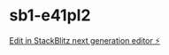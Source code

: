 # sb1-e41pl2

[Edit in StackBlitz next generation editor ⚡️](https://stackblitz.com/~/github.com/ashiro21268/sb1-e41pl2)